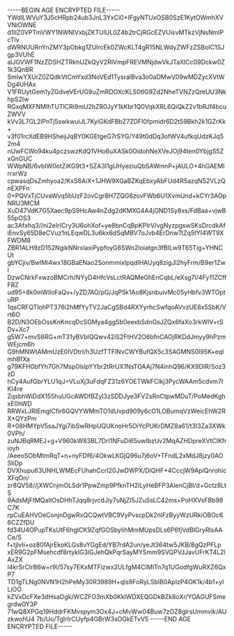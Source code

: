 -----BEGIN AGE ENCRYPTED FILE-----
YWdlLWVuY3J5cHRpb24ub3JnL3YxCi0+IFgyNTUxOSB0SzE1KytOWmhXVVNiOWNE
d1lIZ0VPTmVWY1NWNlVxbjZKTUlUL0Z4b2trCjRGcEZVUisvMTkzVjNsNmlPcTlv
dWRNUURnYnZMY3pObkg1ZUlrcEk0ZWcKLT4gR15NLWdyZWFzZSBoIC1SJgp3VUhE
alJGVWF1NzZDSHZTRkhUZkQyV2RIVmpFREVMNjdwVkJTaXlCc09Dckw0Z1k3QnBR
SmIwYXUrZ0ZQdkVtCmYxd3NoVEd1TysralBva3o0aDMwV09wMDZycXVtWDg4UHAx
V1FRUytGem1yZGdveVErUG9uZmRDOXcKLS0tIG9Zd2NheTVNZzQreUU3NkhpS2Iw
RGxqMXFNMlhTUTlCRi9mU2hZR0JyY1kKbr1Q0VqkXRL6QiQkZ2v1bRJf4bcuZWVV
kVv3L7GL2lPnTj5swkwuiJL7KyiGKdFBbZ7ZDFI0fpmidr6D2t59Bkh2k1GZrKk+
v3f01rcXdEB9HSheijJqBY0KGEtgeG7rSYG/Y49t0dDq3ofWV4ufkqUdzKJq52m4
nUwFCWo94ku4pczswzKdQ1VHo6uXASk0OidohNeXVeJOj94ten0YbjgS5ZxGnGUC
WWpNB/6vbIW0otZiKG9t3+SZA3I1gUHyeziuQbSAWmnP+jAULO+4hGAEMlrrxrWz
cpwasqDsZmhyoa2/KxS6AiX+1JHW9XGaBZKqEbxyAbFUd4R5azqN52VLzQnEXPFn
0+PQVxTjCUvaWvq5bUzF2ovCgr8H7ZQG6zovFWb6U1XvmUnd+kCYr3AOpNRU3MCM
XuD47VdK7G5Xaec9pS9HcAw4nZdg2dKMXG4A4jGND1Sy8xs/FdBaa+vjwB55pOS3
ac3Afxhq3//ni2eIrICry3U6ohXof+ye8bnCqBpKPIrV/vgNyzpgswSKsDrcdkAf
iEnvSy65D8eCVuz1nLEqwDL3u6kx6dSqMBV7oJvb4ErDnwTtZq5tYI4WT9XFWDM8
ZBR1ALH9zD152NgikNNrxlaxiPypfoyG6SWn2loiatgn3fBILw9T65Tig+YHNCUt
gbYCjiv/BwIMi4wx18GBaENao2SonmmixIpqdIHAUyq8zigJl2hyFrm/B9er1ZwI
DzwCNrkFxwzoBMCrh/NYyD4HfcVsLctRAQMeGhEnCqbL/eXsg7l/4Fy11ZCffFRZ
ud95+8k0mWlloFaQv+/yZD7AO/pG/JqP5k1Ao8KjsnbuivMc05yHbfv3WTOptuRP
1qsCRFQTlohPT376i2hMfYyTV2JaCgSBd4RXYyrhcSwfqoAVvzUE8x5SbK/Vrt6O
B2D/N3OEbOssKnKncqDcSGMya4ggSb0eexbSdnGsJZQx6faXo3rkWlV+rSDv+Xc7
g5W7+mvS6RG+mT31yBVblQQwv42iS2FtHV2O6bfnCAOjRKDdJmyy9hPzmWEjcm6h
G9hMNWtAMmUzE0lVDtrl/h3UzfTTFlNvCWYBufQX5c3SAGMNS0l95K+eqlmhBfXa
g79KFH0bfYh7Gh7Msp0lslpYYbr2tRrUX1NsTOAAj7N4inhQ96/KX9DIR/Soz3zD
hCy4AufGbrYLU1qJ+VLuXj3uFdqFZ31z6YOETWkFClkj3PycWAAm5cdvm7IKI4re
ZqsbhWiDdX155huUGcAWDfBZyl3zSDDJye3FVZsRnCtpwMDuT/PoMedKghxE0hWD
RRWxLJRIEmglCfir6GQVYWMmTO1dUvpd909y6cO1LOBumqVzWeicEhW2RX+QYzPm
R+08HMYpV5saJYgi7ibSwRHpUQUKnoHr5OiYcPUKrDMZ8a61/t3I3Za3XWk0VPh/
zuNJBqRMEJ+g+V960kW83BL7DrI1NFuDi65uwIbzUv2MqAZHDpreXVtClKfrioyh
/AeeoSObMtmRqT+n+nyFDf6/4OkwLKGjQ96u7j6oV+TFndL2xMdJ8jzy0AOSIiDp
DVXhupu63UNHLWMEcFUhahCcrI20JwDWPX/DiQHF+4CccjW9ApiQnrohicXFqOn/
zr8QV58//jXWCnjmOLSdr1PpwZmp9PfknTH2ILyHeBFP3AlenCjBI/d+Gctz8LtS
9AdsMjFtMQaltOsDHhTJqq8rjvcdJiy7uNjZI5JZuSsLC42ms+PoHXVsFBb98C7K
rpCuEAHVOeConjnDgwRxQCQwtVBC9VyPvscpDk2nlFzByyWzURkiOBOc66CZZfDU
fd34U4OPupTKsUtF6hgICK9ZqfGOSbyIihMmMUpsDLs6P6fjVdBlGryRlsAACe/S
f+tjlvIi+oz80fAjrEkoKLGs8vYGgEd/YB7rdA2un/yeJt364tw5JKB/8gQzPFLp
xER9G2pFMsehcdf8rtyklG3lGJehQkPqrSayMYSmm9SVQPVJJavUFrKT4L2lAxZX
I4krSrCIrB6w+r9l/57sy7EKxMTFizwx2ULfgM4CIMlTn7q1UGodfgWuRXZ6QxP7
TD1gTLNg0NVN1H2hPeMy30R3989H+qls9FoRyLSblB0ApIzP4OK1k/4b1+ylLiOO
kZVxDcFXe3dHsaOgk/WCZFO3mXb0KklWDXEQGDkBZk8oXr/YOAGUFSmegrdw0Y3P
71wQ8XPGq19HddrFKMvspym3Ox4J+cMvWw04Buw7zOZ8glrsUmmvlk/AUzkwohU4
7b/Uo/TgIrIrCUyfp4GBrW3sOGkETvV5
-----END AGE ENCRYPTED FILE-----
